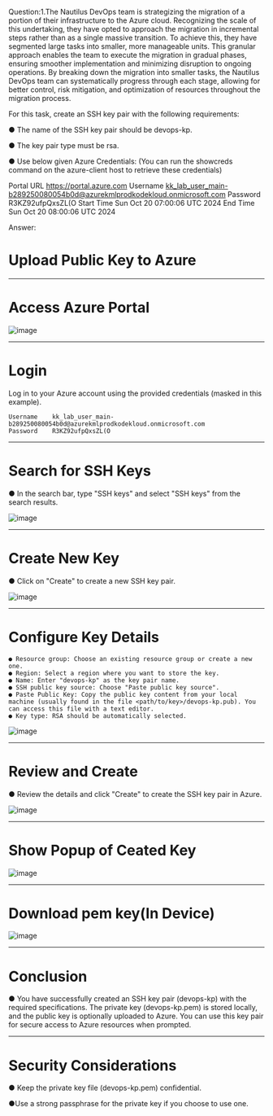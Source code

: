 Question:1.The Nautilus DevOps team is strategizing the migration of a portion of their infrastructure to the Azure cloud. Recognizing the scale of this undertaking, they have opted to approach the migration in incremental steps rather than as a single massive transition. To achieve this, they have segmented large tasks into smaller, more manageable units. This granular approach enables the team to execute the migration in gradual phases, ensuring smoother implementation and minimizing disruption to ongoing operations. By breaking down the migration into smaller tasks, the Nautilus DevOps team can systematically progress through each stage, allowing for better control, risk mitigation, and optimization of resources throughout the migration process.

For this task, create an SSH key pair with the following requirements:

● The name of the SSH key pair should be devops-kp.

● The key pair type must be rsa.

● Use below given Azure Credentials: (You can run the showcreds command on the azure-client host to retrieve these credentials)


Portal URL	https://portal.azure.com
Username	kk_lab_user_main-b289250080054b0d@azurekmlprodkodekloud.onmicrosoft.com
Password	R3KZ92ufpQxsZL(O
Start Time	Sun Oct 20 07:00:06 UTC 2024
End Time	Sun Oct 20 08:00:06 UTC 2024

Answer:

# Upload Public Key to Azure
------------------------------------------------------------------------------------------------

# Access Azure Portal

![image](https://github.com/user-attachments/assets/4b9b5e14-3afd-4d3b-a642-fbe0c801d0dc)  

------------------------------------------------------------------------------------------------

# Login

Log in to your Azure account using the provided credentials (masked in this example).

    Username	kk_lab_user_main-b289250080054b0d@azurekmlprodkodekloud.onmicrosoft.com
    Password	R3KZ92ufpQxsZL(O

------------------------------------------------------------------------------------------------

# Search for SSH Keys

● In the search bar, type "SSH keys" and select "SSH keys" from the search results.

![image](https://github.com/user-attachments/assets/4a81f0aa-0fb7-43e7-88f9-0b1d6e8c39bb)

------------------------------------------------------------------------------------------------

# Create New Key

● Click on "Create" to create a new SSH key pair.

![image](https://github.com/user-attachments/assets/64641165-7454-45c4-b220-ce96cde0f0c6)

------------------------------------------------------------------------------------------------

# Configure Key Details

    ● Resource group: Choose an existing resource group or create a new one.
    ● Region: Select a region where you want to store the key.
    ● Name: Enter "devops-kp" as the key pair name.
    ● SSH public key source: Choose "Paste public key source".
    ● Paste Public Key: Copy the public key content from your local machine (usually found in the file <path/to/key>/devops-kp.pub). You can access this file with a text editor.
    ● Key type: RSA should be automatically selected.

![image](https://github.com/user-attachments/assets/88532556-9f40-4510-8b34-1fd9a79f681d)

------------------------------------------------------------------------------------------------

# Review and Create

● Review the details and click "Create" to create the SSH key pair in Azure.

![image](https://github.com/user-attachments/assets/6ccc0065-4611-4f3f-8548-035f4e2feb2f)

------------------------------------------------------------------------------------------------

# Show Popup of Ceated Key

![image](https://github.com/user-attachments/assets/17a1c41d-092d-4e2e-97c2-c96c6e710925)

------------------------------------------------------------------------------------------------

# Download pem key(In Device)

![image](https://github.com/user-attachments/assets/2f4e9aac-0b4c-4b70-acc6-bc1e04545944)

------------------------------------------------------------------------------------------------

# Conclusion

● You have successfully created an SSH key pair (devops-kp) with the required specifications. The private key (devops-kp.pem) is stored locally, and the public key is optionally uploaded to Azure. You can use this key pair for secure access to Azure resources when prompted.

------------------------------------------------------------------------------------------------

# Security Considerations

● Keep the private key file (devops-kp.pem) confidential.

●Use a strong passphrase for the private key if you choose to use one.
